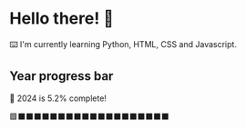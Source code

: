 # Hello there! 👋

⌨️ I'm currently learning Python, HTML, CSS and Javascript.

## Year progress bar

📅 2024 is 5.2% complete!

🟩⬛⬛⬛⬛⬛⬛⬛⬛⬛⬛⬛⬛⬛⬛⬛⬛⬛⬛⬛